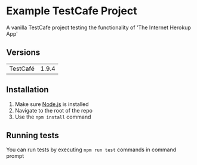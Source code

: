 # Example TestCafe Project

A vanilla TestCafe project testing the functionality of 'The Internet Herokup App'

## Versions
<table>
<tr>
    <td>TestCafé</td>
    <td>1.9.4</td>
</tr>
</table>

## Installation 

1. Make sure [Node.js](https://nodejs.org/) is installed
2. Navigate to the root of the repo
3. Use the `npm install` command

## Running tests

You can run tests by executing `npm run test` commands in command prompt


